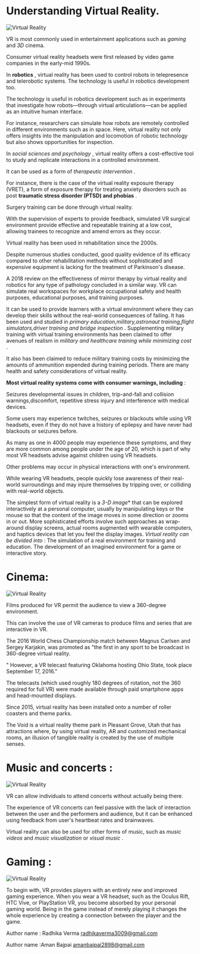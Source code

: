 # Understanding Virtual Reality.

![Virtual Reality](https://encrypted-tbn0.gstatic.com/images?q=tbn:ANd9GcTZxUh9dKsO7M_oC4TVxGWPH39__cy7QgSXoAQplSsqusHS93pRbA)

VR is most commonly used in entertainment applications such as *gaming* and *3D* cinema.

Consumer virtual reality headsets were first released by video game companies in the early-mid 1990s. 

In **robotics** , virtual reality has been used to control robots in telepresence and telerobotic systems.
The technology is useful in robotics development too.

The technology is useful in robotics development such as in experiments that investigate how robots—through virtual articulations—can be applied as an intuitive human interface.

For instance, researchers can simulate how robots are remotely controlled in different environments such as in space.
Here, virtual reality not only offers insights into the manipulation and locomotion of robotic technology but also shows opportunities for inspection.

In *social sciences and psychology* , virtual reality offers a cost-effective tool to study and replicate interactions in a controlled environment.

It can be used as a form of *therapeutic intervention* .

For instance, there is the case of the virtual reality exposure therapy (VRET), a form of exposure therapy for treating anxiety disorders such as post **traumatic stress disorder (PTSD) and phobias** .

Surgery training can be done through virtual reality.

With the supervision of experts to provide feedback, simulated VR surgical environment provide effective and repeatable training at a low cost, allowing trainees to recognize and amend errors as they occur.

Virtual reality has been used in rehabilitation since the 2000s.

Despite numerous studies conducted, good quality evidence of its efficacy compared to other rehabilitation methods without sophisticated and expensive equipment is lacking for the treatment of Parkinson's disease.

A 2018 review on the effectiveness of mirror therapy by virtual reality and robotics for any type of pathology concluded in a similar way.
VR can simulate real workspaces for workplace occupational safety and health purposes, educational purposes, and training purposes.

It can be used to provide learners with a virtual environment where they can develop their skills without the real-world consequences of failing.
It has been used and studied in *primary education,military,astronaut training,flight simulators,driver training and bridge inspection* .
Supplementing military training with virtual training environments has been claimed to offer avenues of realism in *military and healthcare training while minimizing cost* .

It also has been claimed to reduce military training costs by minimizing the amounts of ammunition expended during training periods.
There are many health and safety considerations of virtual reality.

**Most virtual reality systems come with consumer warnings, including** :

Seizures developmental issues in children, trip-and-fall and collision warnings,discomfort, repetitive stress injury and interference with medical devices.

Some users may experience twitches, seizures or blackouts while using VR headsets, even if they do not have a history of epilepsy and have never had blackouts or seizures before. 

As many as one in 4000 people may experience these symptoms, and they are more common among people under the age of 20, which is part of why most VR headsets advise against children using VR headsets. 

Other problems may occur in physical interactions with one's environment.

While wearing VR headsets, people quickly lose awareness of their real-world surroundings and may injure themselves by tripping over, or colliding with real-world objects.

The simplest form of virtual reality is a *3-D image** that can be explored interactively at a personal computer, usually by manipulating keys or the mouse so that the content of the image moves in some direction or zooms in or out.
More sophisticated efforts involve such approaches as wrap-around display screens, actual rooms augmented with wearable computers, and haptics devices that let you feel the display images.
*Virtual reality can be divided into* :
The simulation of a real environment for training and education.
The development of an imagined environment for a game or interactive story.

# Cinema:

![Virtual Reality](https://www.meta-media.fr/files/2016/06/home-img.jpg)

Films produced for VR permit the audience to view a 360-degree environment.

This can involve the use of VR cameras to produce films and series that are interactive in VR.

The 2016 World Chess Championship match between Magnus Carlsen and Sergey Karjakin, was promoted as "the first in any sport to be broadcast in 360-degree virtual reality.

" However, a VR telecast featuring Oklahoma hosting Ohio State, took place September 17, 2016."

The telecasts (which used roughly 180 degrees of rotation, not the 360 required for full VR) were made available through paid smartphone apps and head-mounted displays.

Since 2015, virtual reality has been installed onto a number of roller coasters and theme parks.

The Void is a virtual reality theme park in Pleasant Grove, Utah that has attractions where, by using virtual reality, AR and customized mechanical rooms, an illusion of tangible reality is created by the use of multiple senses.

# Music and concerts :

![Virtual Reality](https://encrypted-tbn0.gstatic.com/images?q=tbn:ANd9GcQrWot8rzWHQ4GkGjPWyyyaE0HUbwiW6V0H6jsLV0V91GLDRU3H)

VR can allow individuals to attend concerts without actually being there.

 The experience of VR concerts can feel passive with the lack of interaction between the user and the performers and audience, but it can be enhanced using feedback from user's heartbeat rates and brainwaves.
 
 Virtual reality can also be used for other forms of music, such as *music videos* and *music visualization* or *visual music* .
 
 # Gaming :
 
 ![Virtual Reality](https://encrypted-tbn0.gstatic.com/images?q=tbn:ANd9GcRspLPF_0Sw04g8qOPPYFGfm_bKRJq0NMDHYTqZeqQBQB78nDWtdQ)
 
 To begin with, VR provides players with an entirely new and improved gaming experience. 
 When you wear a VR headset, such as the Oculus Rift, HTC Vive, or PlayStation VR, you become absorbed by your personal gaming world.
 Being in the game instead of merely playing it changes the whole experience by creating a connection between the player and the game.
 

 Author name : Radhika Verma
 radhikaverma3009@gmail.com
 
 Author name :Aman Bajpai
 amanbajpai2898@gmail.com
